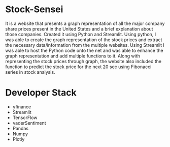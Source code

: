 # Stock-Sensei
It is a website that presents a graph representation of all the major company share prices present in the United States and a brief explanation about those companies. Created it using Python and Streamlit. Using python, I was able to create the graph representation of the stock prices and extract the necessary data/information from the multiple websites. Using Streamlit I was able to host the Python code onto the net and was able to enhance the graph representation and add multiple functions to it. Along with representing the stock prices through graph, the website also included the function to predict the stock price for the next 20 sec using Fibonacci series in stock analysis.
# Developer Stack
* yfinance
* Streamlit
* TensorFlow
* vaderSentiment
* Pandas
* Numpy
* Plotly

